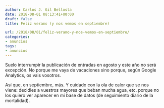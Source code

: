 ```yaml
---
author: Carlos J. Gil Bellosta
date: 2018-08-01 08:13:41+00:00
draft: false
title: Feliz verano (y nos vemos en septiembre)

url: /2018/08/01/feliz-verano-y-nos-vemos-en-septiembre/
categories:
- anuncios
tags:
- anuncios
---
```


Suelo interrumpir la publicación de entradas en agosto y este año no será excepción. No porque me vaya de vacaciones sino porque, según Google Analytics, os vais vosotros.

Así que, en septiembre, más. Y cuidado con la ola de calor que se nos viene: decidles a vuestros mayores que beban mucha agua, etc. porque no los quiero ver aparecer en mi base de datos (de seguimiento diario de la mortalidad).